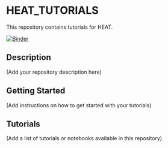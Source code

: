 # HEAT_TUTORIALS

This repository contains tutorials for HEAT.

[![Binder](https://mybinder.org/badge_logo.svg)](https://mybinder.org/v2/gh/veeshan-narinesingh/HEAT_TUTORIALS/HEAD)

## Description

(Add your repository description here)

## Getting Started

(Add instructions on how to get started with your tutorials)

## Tutorials

(Add a list of tutorials or notebooks available in this repository)
